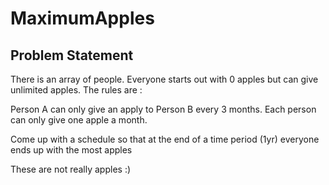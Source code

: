 # MaximumApples

## Problem Statement

There is an array of people. Everyone starts out with 0 apples but can give unlimited apples. The rules are :

Person A can only give an apply to Person B every 3 months.
Each person can only give one apple a month.

Come up with a schedule so that at the end of a time period (1yr) everyone ends up with the most apples

These are not really apples :)

